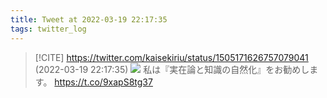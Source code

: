 ```yaml
---
title: Tweet at 2022-03-19 22:17:35
tags: twitter_log
---
```


> [!CITE] https://twitter.com/kaisekiriu/status/1505171626757079041 (2022-03-19 22:17:35)
> ![](https://twitter.com/kaisekiriu/status/1505171626757079041)
> 私は『実在論と知識の自然化』をお勧めします。
> https://t.co/9xapS8tg37
